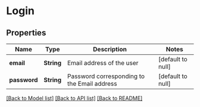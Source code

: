 # Login

## Properties
Name | Type | Description | Notes
------------ | ------------- | ------------- | -------------
**email** | **String** | Email address of the user | [default to null]
**password** | **String** | Password corresponding to the Email address | [default to null]

[[Back to Model list]](../README.md#documentation-for-models) [[Back to API list]](../README.md#documentation-for-api-endpoints) [[Back to README]](../README.md)


